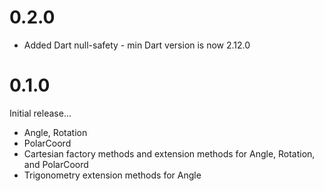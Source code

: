 # 0.2.0

 - Added Dart null-safety - min Dart version is now 2.12.0

# 0.1.0

Initial release...

 - Angle, Rotation
 - PolarCoord
 - Cartesian factory methods and extension methods for Angle, Rotation, and PolarCoord
 - Trigonometry extension methods for Angle
